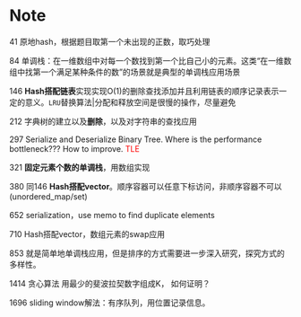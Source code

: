 # Note

41 原地hash，根据题目取第一个未出现的正数，取巧处理

84 单调栈：在一维数组中对每一个数找到第一个比自己小的元素。这类“在一维数组中找第一个满足某种条件的数”的场景就是典型的单调栈应用场景

146 **Hash搭配链表**实现实现O(1)的删除查找添加并且利用链表的顺序记录表示一定的意义。`LRU`替换算法|分配和释放空间是很慢的操作，尽量避免

212 字典树的建立以及**删除**，以及对字符串的查找应用

297 Serialize and Deserialize Binary Tree. Where is the performance bottleneck??? How to improve. <font color = red> TLE </font>

321 **固定元素个数的单调栈**，用数组实现

380 同146 **Hash搭配vector**。顺序容器可以任意下标访问，非顺序容器不可以(unordered_map/set)

652 serialization，use memo to find duplicate elements

710 Hash搭配vector，数组元素的swap应用

853 就是简单地单调栈应用，但是排序的方式需要进一步深入研究，探究方式的多样性。

1414 贪心算法 用最少的斐波拉契数字组成K， 如何证明？

1696 sliding window解法：有序队列，用位置记录信息。

